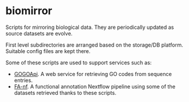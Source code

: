 biomirror
=========

Scripts for mirroring biological data. They are periodically updated as source datasets are evolve.

First level subdirectories are arranged based on the storage/DB platform. Suitable config files are kept there.

Some of these scripts are used to support services such as:

* [GOGOApi](https://github.com/toniher/gogoapi). A web service for retrieving GO codes from sequence entries.
* [FA-nf](https://github.com/guigolab/FA-nf). A functional annotation Nextflow pipeline using some of the datasets retrieved thanks to these scripts.
